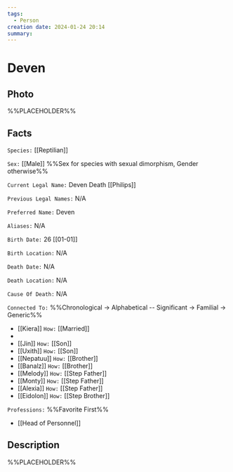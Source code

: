 ```yaml
---
tags:
  - Person
creation date: 2024-01-24 20:14
summary:
---
```

# Deven

## Photo

%%PLACEHOLDER%%

## Facts

`Species:` [[Reptilian]]

`Sex:` [[Male]] %%Sex for species with sexual dimorphism, Gender otherwise%%

`Current Legal Name:` Deven Death [[Philips]]

`Previous Legal Names:` N/A

`Preferred Name:` Deven

`Aliases:` N/A

`Birth Date:` 26 [[01-01]]

`Birth Location:` N/A

`Death Date:` N/A

`Death Location:` N/A

`Cause Of Death:` N/A

`Connected To:` %%Chronological -> Alphabetical -- Significant -> Familial -> Generic%%
- [[Kiera]] `How:` [[Married]]
- 
- [[Jin]] `How:` [[Son]]
- [[Uxith]] `How:` [[Son]]
- [[Nepatuu]] `How:` [[Brother]]
- [[Banalz]] `How:` [[Brother]]
- [[Melody]] `How:` [[Step Father]]
- [[Monty]] `How:` [[Step Father]]
- [[Alexia]] `How:` [[Step Father]]
- [[Eidolon]] `How:` [[Step Brother]]

`Professions:` %%Favorite First%%
- [[Head of Personnel]]

## Description

%%PLACEHOLDER%%

